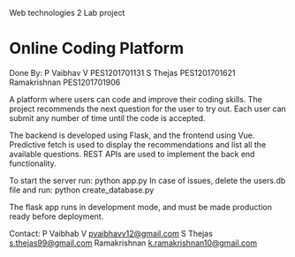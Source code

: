 Web technologies 2 Lab project
# Online Coding Platform
Done By:
  P Vaibhav V   PES1201701131
  S Thejas      PES1201701621
  Ramakrishnan  PES1201701906
 
A platform where users can code and improve their coding skills. The project recommends the next question for the user to try out. Each user can submit any number of time until the code is accepted.

The backend is developed using Flask, and the frontend using Vue.
Predictive fetch is used to display the recommendations and list all the available questions.
REST APIs are used to implement the back end functionality.

To start the server run: python app.py
In case of issues, delete the users.db file and run: python create_database.py

The flask app runs in development mode, and must be made production ready before deployment.

Contact:
  P Vaibhab V  pvaibhavv12@gmail.com
  S Thejas     s.thejas99@gmail.com
  Ramakrishnan k.ramakrishnan10@gmail.com
